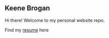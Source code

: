 ## Keene Brogan

Hi there! Welcome to my personal website repo. 

Find my [resume](/assets/Brogan_Resume_2025_02_01.pdf) here
